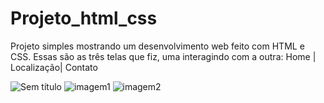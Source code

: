 # Projeto_html_css
Projeto simples mostrando um desenvolvimento web feito com HTML e CSS. 
Essas são as três telas que fiz, uma interagindo com a outra: Home | Localização| Contato






![Sem título](https://user-images.githubusercontent.com/65170560/112742062-7146d800-8f61-11eb-9962-14c79e1580d6.png)
![imagem1](https://user-images.githubusercontent.com/65170560/112742095-b834cd80-8f61-11eb-93d5-652911fb3dfb.png)
![imagem2](https://user-images.githubusercontent.com/65170560/112742098-bb2fbe00-8f61-11eb-9e40-01a9025696f1.png)
